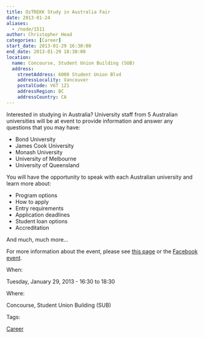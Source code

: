 ```yaml
---
title: OzTREKK Study in Australia Fair
date: 2013-01-24
aliases:
  - /node/1511
author: Christopher Head
categories: [Career]
start_date: 2013-01-29 16:30:00
end_date: 2013-01-29 18:30:00
location:
  name: Concourse, Student Union Building (SUB)
  address:
    streetAddress: 6000 Student Union Blvd
    addressLocality: Vancouver
    postalCode: V6T 1Z1
    addressRegion: BC
    addressCountry: CA
---
```


Interested in studying in Australia? University staff from 5 Australian universities will be at event to provide information and answer any questions that you may have:

- Bond University
- James Cook University
- Monash University
- University of Melbourne
- University of Queensland

You will have the opportunity to speak with each Australian university and learn more about:

- Program options
- How to apply
- Entry requirements
- Application deadlines
- Student loan options
- Accreditation

And much, much more…

For more information about the event, please see [this page](http://www.oztrekk.com/blog/index.php/2013/01/oztrekk-study-australia-fair-university-british-columbia/) or the [Facebook event](https://www.facebook.com/events/422677631135350/).

When:

Tuesday, January 29, 2013 - 16:30 to 18:30

Where:

Concourse, Student Union Building (SUB)

Tags:

[Career](/career)
